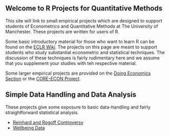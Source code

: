 ## Welcome to R Projects for Quantitative Methods

This site will link to small empirical projects which are designed to support students of Econometrics and Quantitative Methods at The University of Manchester. These projects are written for users of R.

Some basic introductory material for those who want to learn R can be found on the [ECLR Wiki](http://eclr.humanities.manchester.ac.uk/index.php/R). The projects on this page are meant to support students who study substantial econometric and statistical techniques. The discussion of these techniques is fairly rudimentary here and we assume that you supplement your studies with teh respective material.

Some larger empirical projects are provided on the [Doing Economics Section](https://www.core-econ.org/doing-economics/) or the [CORE-ECON Project](https://www.core-econ.org/).

## Simple Data Handling and Data Analysis

These projects give some exposure to basic data-handling and fairly straightforward statistical analysis.

* [Reinhard and Rogoff Controversy](https://github.com/datasquad/RforQM/blob/master/Data_Introduction/Data_Intro.md)
* [Wellbeing Data](https://github.com/datasquad/RforQM/blob/master/Data_Introduction/Data_Intro_2.md)

